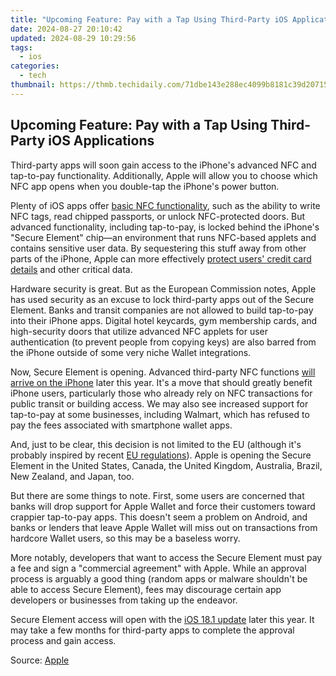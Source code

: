 ```yaml
---
title: "Upcoming Feature: Pay with a Tap Using Third-Party iOS Applications"
date: 2024-08-27 20:10:42
updated: 2024-08-29 10:29:56
tags:
  - ios
categories:
  - tech
thumbnail: https://thmb.techidaily.com/71dbe143e288ec4099b8181c39d20715dbe7d69222a673d777b92948de77c3fd.jpg
---
```


## Upcoming Feature: Pay with a Tap Using Third-Party iOS Applications

Third-party apps will soon gain access to the iPhone's advanced NFC and tap-to-pay functionality. Additionally, Apple will allow you to choose which NFC app opens when you double-tap the iPhone's power button.

Plenty of iOS apps offer [basic NFC functionality](https://ios-pokemon-go.techidaily.com/in-2024-a-working-guide-for-pachirisu-pokemon-go-map-on-apple-iphone-6-drfone-by-drfone-virtual-ios/), such as the ability to write NFC tags, read chipped passports, or unlock NFC-protected doors. But advanced functionality, including tap-to-pay, is locked behind the iPhone's "Secure Element" chip—an environment that runs NFC-based applets and contains sensitive user data. By sequestering this stuff away from other parts of the iPhone, Apple can more effectively [protect users' credit card details](https://support.apple.com/guide/security/apple-pay-component-security-sec2561eb018/web) and other critical data.

Hardware security is great. But as the European Commission notes, Apple has used security as an excuse to lock third-party apps out of the Secure Element. Banks and transit companies are not allowed to build tap-to-pay into their iPhone apps. Digital hotel keycards, gym membership cards, and high-security doors that utilize advanced NFC applets for user authentication (to prevent people from copying keys) are also barred from the iPhone outside of some very niche Wallet integrations.

Now, Secure Element is opening. Advanced third-party NFC functions [will arrive on the iPhone](https://www.apple.com/newsroom/2024/08/developers-can-soon-offer-in-app-nfc-transactions-using-the-secure-element/) later this year. It's a move that should greatly benefit iPhone users, particularly those who already rely on NFC transactions for public transit or building access. We may also see increased support for tap-to-pay at some businesses, including Walmart, which has refused to pay the fees associated with smartphone wallet apps.

And, just to be clear, this decision is not limited to the EU (although it's probably inspired by recent [EU regulations](https://ec.europa.eu/commission/presscorner/detail/en/ip%5F24%5F3706)). Apple is opening the Secure Element in the United States, Canada, the United Kingdom, Australia, Brazil, New Zealand, and Japan, too.

But there are some things to note. First, some users are concerned that banks will drop support for Apple Wallet and force their customers toward crappier tap-to-pay apps. This doesn't seem a problem on Android, and banks or lenders that leave Apple Wallet will miss out on transactions from hardcore Wallet users, so this may be a baseless worry.

More notably, developers that want to access the Secure Element must pay a fee and sign a "commercial agreement" with Apple. While an approval process is arguably a good thing (random apps or malware shouldn't be able to access Secure Element), fees may discourage certain app developers or businesses from taking up the endeavor.

Secure Element access will open with the [iOS 18.1 update](https://hardware-help.techidaily.com/get-the-latest-hp-laserjet-pro-mfp-m428fwd-drivers-perfectly-suited-for-windows-7-10-and-windows-11-users/) later this year. It may take a few months for third-party apps to complete the approval process and gain access.

Source: [Apple](https://www.apple.com/newsroom/2024/08/developers-can-soon-offer-in-app-nfc-transactions-using-the-secure-element/)

<ins class="adsbygoogle"
     style="display:block"
     data-ad-format="autorelaxed"
     data-ad-client="ca-pub-7571918770474297"
     data-ad-slot="1223367746"></ins>



<ins class="adsbygoogle"
     style="display:block"
     data-ad-client="ca-pub-7571918770474297"
     data-ad-slot="8358498916"
     data-ad-format="auto"
     data-full-width-responsive="true"></ins>
